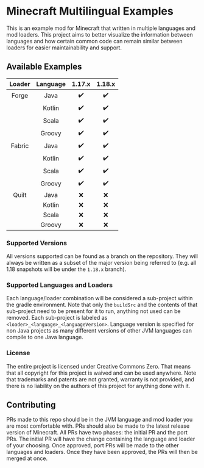 # Minecraft Multilingual Examples

This is an example mod for Minecraft that written in multiple languages and mod loaders. This project aims to better visualize the information between languages and how certain common code can remain similar between loaders for easier maintainability and support.

## Available Examples

| Loader | Language | 1.17.x | 1.18.x |
| :---:  |   :---:  | :---:  |  :---: |
| Forge  |   Java   |   ✔️ |   ✔️|
|        |  Kotlin  |   ✔️ |   ✔️|
|        |  Scala   |   ✔️ |   ✔️|
|        |  Groovy  |   ✔️ |   ✔️|
| Fabric |   Java   |   ✔️ |   ✔️|
|        |  Kotlin  |   ✔️ |   ✔️|
|        |  Scala   |   ✔️ |   ✔️|
|        |  Groovy  |   ✔️ |   ✔️|
| Quilt  |   Java   |   ❌   |   ❌  |
|        |  Kotlin  |   ❌   |   ❌  |
|        |  Scala   |   ❌   |   ❌  |
|        |  Groovy  |   ❌   |   ❌  |

### Supported Versions

All versions supported can be found as a branch on the repository. They will always be written as a subset of the major version being referred to (e.g. all 1.18 snapshots will be under the `1.18.x` branch).

### Supported Languages and Loaders

Each language/loader combination will be considered a sub-project within the gradle environment. Note that only the `buildSrc` and the contents of that sub-project need to be present for it to run, anything not used can be removed. Each sub-project is labeled as `<loader>_<language>_<languageVersion>`. Language version is specified for non Java projects as many different versions of other JVM languages can compile to one Java language.

### License

The entire project is licensed under Creative Commons Zero. That means that all copyright for this project is waived and can be used anywhere. Note that trademarks and patents are not granted, warranty is not provided, and there is no liability on the authors of this project for anything done with it.

## Contributing

PRs made to this repo should be in the JVM language and mod loader you are most comfortable with. PRs should also be made to the latest release version of Minecraft. All PRs have two phases: the initial PR and the port PRs. The initial PR will have the change containing the language and loader of your choosing. Once approved, port PRs will be made to the other languages and loaders. Once they have been approved, the PRs will then be merged at once.
